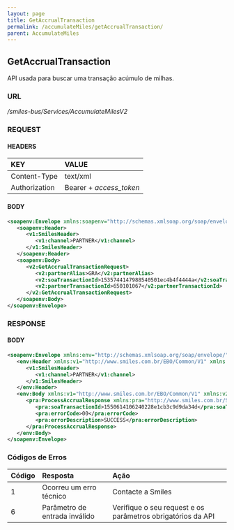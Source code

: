 ```yaml
---
layout: page
title: GetAccrualTransaction
permalink: /accumulateMiles/getAccrualTransaction/
parent: AccumulateMiles
---
```

## GetAccrualTransaction
API usada para buscar uma transação acúmulo de milhas.

### URL
_/smiles-bus/Services/AccumulateMilesV2_


### REQUEST

#### HEADERS

| KEY           | VALUE                             |
|:--------------|:----------------------------------|
| Content-Type  | text/xml                          |
| Authorization | Bearer + _access_token_           |

#### BODY
```xml
<soapenv:Envelope xmlns:soapenv="http://schemas.xmlsoap.org/soap/envelope/" xmlns:v1="http://www.smiles.com.br/EBO/Common/V1" xmlns:v2="http://www.smiles.com.br/Services/AccumulateMiles/V2">
   <soapenv:Header>
      <v1:SmilesHeader>
         <v1:channel>PARTNER</v1:channel>
      </v1:SmilesHeader>
   </soapenv:Header>
   <soapenv:Body>
      <v2:GetAccrualTransactionRequest>
         <v2:partnerAlias>GRA</v2:partnerAlias>
         <v2:soaTransactionId>1535744147988540501ec4b4f4444a</v2:soaTransactionId>
         <v2:partnerTransactionId>650101067</v2:partnerTransactionId>
      </v2:GetAccrualTransactionRequest>
   </soapenv:Body>
</soapenv:Envelope>
```

### RESPONSE 

#### BODY
```xml
<soapenv:Envelope xmlns:env="http://schemas.xmlsoap.org/soap/envelope/" xmlns:soapenv="http://schemas.xmlsoap.org/soap/envelope/">
   <env:Header xmlns:v1="http://www.smiles.com.br/EBO/Common/V1" xmlns:v2="http://www.smiles.com.br/Services/AccumulateMiles/V2">
      <v1:SmilesHeader>
         <v1:channel>PARTNER</v1:channel>
      </v1:SmilesHeader>
   </env:Header>
   <env:Body xmlns:v1="http://www.smiles.com.br/EBO/Common/V1" xmlns:v2="http://www.smiles.com.br/Services/AccumulateMiles/V2">
      <pra:ProcessAccrualResponse xmlns:pra="http://www.smiles.com.br/Services/AccumulateMiles/V2">
         <pra:soaTransactionId>1550614106240228e1cb3c9d9da34d</pra:soaTransactionId>
         <pra:errorCode>00</pra:errorCode>
         <pra:errorDescription>SUCCESS</pra:errorDescription>
      </pra:ProcessAccrualResponse>
   </env:Body>
</soapenv:Envelope>
```

### Códigos de Erros

| Código       | Resposta                      | Ação                                                        |
|:-------------|:------------------------------|:------------------------------------------------------------|
| 1            | Ocorreu um erro técnico       | Contacte a Smiles                                           |
| 6            | Parâmetro de entrada inválido | Verifique o seu request e os parâmetros obrigatórios da API |